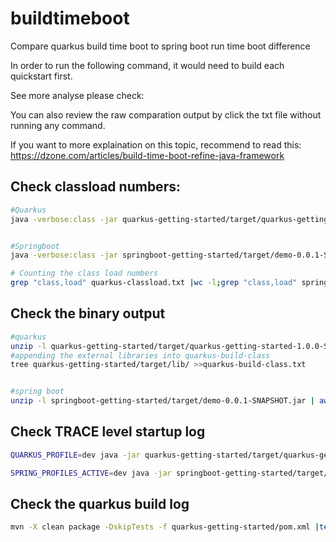 # buildtimeboot

Compare quarkus build time boot to spring boot run time boot difference

In order to run the following command, it would need to build each quickstart first.

See more analyse please check: 

You can also review the raw comparation output by click the txt file without running any command.

If you want to more explaination on this topic, recommend to read this: https://dzone.com/articles/build-time-boot-refine-java-framework
## Check classload numbers:
```bash
#Quarkus
java -verbose:class -jar quarkus-getting-started/target/quarkus-getting-started-1.0.0-SNAPSHOT-runner.jar| tee quarkus-classload.txt


#Springboot
java -verbose:class -jar springboot-getting-started/target/demo-0.0.1-SNAPSHOT.jar |tee springboot-classload.txt

# Counting the class load numbers
grep "class,load" quarkus-classload.txt |wc -l;grep "class,load" springboot-classload.txt |wc -l

```

## Check the binary output 
```bash
#quarkus
unzip -l quarkus-getting-started/target/quarkus-getting-started-1.0.0-SNAPSHOT-runner.jar | awk '{print $4}' |sort |tee quarkus-build-class.txt
#appending the external libraries into quarkus-build-class
tree quarkus-getting-started/target/lib/ >>quarkus-build-class.txt


#spring boot
unzip -l springboot-getting-started/target/demo-0.0.1-SNAPSHOT.jar | awk '{print $4}'|sort |tee springboot-build-class.txt 
```
## Check TRACE level startup log
```bash
QUARKUS_PROFILE=dev java -jar quarkus-getting-started/target/quarkus-getting-started-1.0.0-SNAPSHOT-runner.jar |tee quarkus-bootstrap.log

SPRING_PROFILES_ACTIVE=dev java -jar springboot-getting-started/target/demo-0.0.1-SNAPSHOT.jar |tee springboot-bootstrap.txt
```

## Check the quarkus build log
```bash
mvn -X clean package -DskipTests -f quarkus-getting-started/pom.xml |tee quarkus-build.log
```


